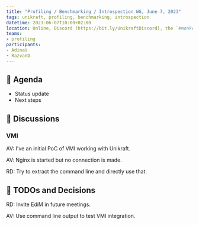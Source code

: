 ```yaml
---
title: "Profiling / Benchmarking / Introspection WG, June 7, 2023"
tags: unikraft, profiling, benchmarking, introspection
datetime: 2023-06-07T10:00+02:00
location: Online, Discord (https://bit.ly/UnikraftDiscord), the `#monkey-business` voice channel
teams:
- profiling
participants:
- AdinaV
- RazvanD
---
```


## :dart: Agenda

- Status update
- Next steps

## :closed_book: Discussions

### VMI

AV: I've an initial PoC of VMI working with Unikraft.

AV: Nginx is started but no connection is made.

RD: Try to extract the command line and directly use that.

## :wrench: TODOs and Decisions

RD: Invite EdiM in future meetings.

AV: Use command line output to test VMI integration.
